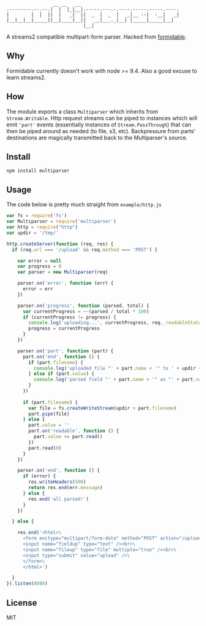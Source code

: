 ```
                 __ __   __                                    
.--------.--.--.|  |  |_|__|.-----.---.-.----.-----.-----.----.
|        |  |  ||  |   _|  ||  _  |  _  |   _|__ --|  -__|   _|
|__|__|__|_____||__|____|__||   __|___._|__| |_____|_____|__|  
                            |__|
```
A streams2 compatible multipart-form parser. Hacked from [formidable](https://github.com/felixge/node-formidable.git).

## Why
Formidable currently doesn't work with node >= 9.4. Also a good excuse to learn streams2.

## How
The module exports a class `Multiparser` which inherits from `Stream.Writable`. Http request streams can be piped to instances which will emit `'part'` events (essentially instances of `Stream.PassThrough`) that can then be piped around as needed (to file, s3, etc). Backpressure from parts' destinations are magically transmitted back to the Multiparser's source.

## Install
`npm install multiparser`

## Usage
The code below is pretty much straight from `example/http.js`
```javascript
var fs = require('fs')
var Multiparser = require('multiparser')
var http = require("http")
var updir = '/tmp/'

http.createServer(function (req, res) {
  if (req.url === '/upload' && req.method === 'POST') {

    var error = null
    var progress = 0
    var parser = new Multiparser(req)

    parser.on('error', function (err) {
      error = err
    })

    parser.on('progress', function (parsed, total) {
      var currentProgress = ~~(parsed / total * 100)
      if (currentProgress != progress) {
        console.log('uploading...', currentProgress, req._readableState.length)
        progress = currentProgress
      }
    })

    parser.on('part', function (part) {
      part.on('end', function () {
        if (part.filename) {
          console.log('uploaded file "' + part.name + '" to ' + updir + part.filename)
        } else if (part.value) {
          console.log('parsed field "' + part.name + '" as "' + part.value + '"')
        }
      })
      
      if (part.filename) {
        var file = fs.createWriteStream(updir + part.filename)
        part.pipe(file)
      } else {
        part.value = ''
        part.on('readable', function () {
          part.value += part.read()
        })
        part.read(0)
      }
    })

    parser.on('end', function () {
      if (error) {
        res.writeHeaders(500)
        return res.end(err.message)
      } else {
        res.end('all parsed!')
      }
    })

  } else {

    res.end('<html>\
      <form enctype="multipart/form-data" method="POST" action="/upload">\
      <input name="fieldup" type="text" /><br>\
      <input name="fileup" type="file" multiple="true" /><br>\
      <input type="submit" value="upload" />\
      </form>\
      </html>')

  }
}).listen(8080)
```

## License
MIT